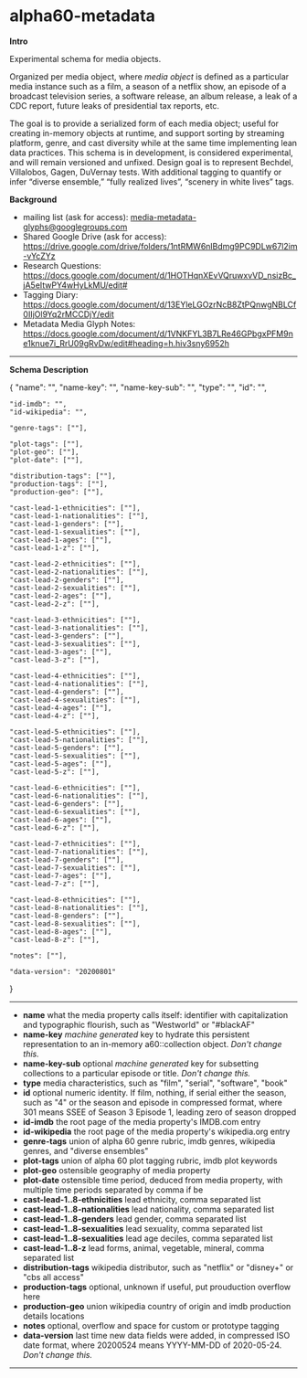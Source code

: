 # alpha60-metadata

__Intro__

Experimental schema for media objects. 

Organized per media object, where *media object* is defined as a particular media instance such as a film, a season of a netflix show, an episode of a broadcast television series, a software release, an album release, a leak of a CDC report, future leaks of presidential tax reports, etc.

The goal is to provide a serialized form of each media object; useful for creating in-memory objects at runtime, and support sorting by streaming platform, genre, and cast diversity while at the same time implementing lean data practices. This schema is in development, is considered experimental, and will remain versioned and unfixed. Design goal is to represent Bechdel, Villalobos, Gagen, DuVernay tests. With additional tagging to quantify or infer “diverse ensemble,”  “fully realized lives”, “scenery in white lives” tags.  


 __Background__

 * mailing list (ask for access): media-metadata-glyphs@googlegroups.com
 * Shared Google Drive (ask for access): https://drive.google.com/drive/folders/1ntRMW6nlBdmg9PC9DLw67l2im-vYcZYz
 * Research Questions: https://docs.google.com/document/d/1HOTHqnXEvVQruwxvVD_nsizBc_jA5eItwPY4wHyLkMU/edit#
 * Tagging Diary: https://docs.google.com/document/d/13EYleLGOzrNcB8ZtPQnwgNBLCf0IIjOl9Yq2rMCCDjY/edit
 * Metadata Media Glyph Notes: https://docs.google.com/document/d/1VNKFYL3B7LRe46GPbgxPFM9ne1knue7i_RrU09gRvDw/edit#heading=h.hiv3sny6952h
 
* * *

__Schema Description__

  {
    "name": "",
    "name-key": "",
    "name-key-sub": "",
    "type": "",
    "id": "",

    "id-imdb": "",
    "id-wikipedia": "",

    "genre-tags": [""],

    "plot-tags": [""],
    "plot-geo": [""],
    "plot-date": [""],

    "distribution-tags": [""],
    "production-tags": [""],
    "production-geo": [""],

    "cast-lead-1-ethnicities": [""],
    "cast-lead-1-nationalities": [""],
    "cast-lead-1-genders": [""],
    "cast-lead-1-sexualities": [""],
    "cast-lead-1-ages": [""],
    "cast-lead-1-z": [""],

    "cast-lead-2-ethnicities": [""],
    "cast-lead-2-nationalities": [""],
    "cast-lead-2-genders": [""],
    "cast-lead-2-sexualities": [""],
    "cast-lead-2-ages": [""],
    "cast-lead-2-z": [""],

    "cast-lead-3-ethnicities": [""],
    "cast-lead-3-nationalities": [""],
    "cast-lead-3-genders": [""],
    "cast-lead-3-sexualities": [""],
    "cast-lead-3-ages": [""],
    "cast-lead-3-z": [""],

    "cast-lead-4-ethnicities": [""],
    "cast-lead-4-nationalities": [""],
    "cast-lead-4-genders": [""],
    "cast-lead-4-sexualities": [""],
    "cast-lead-4-ages": [""],
    "cast-lead-4-z": [""],

    "cast-lead-5-ethnicities": [""],
    "cast-lead-5-nationalities": [""],
    "cast-lead-5-genders": [""],
    "cast-lead-5-sexualities": [""],
    "cast-lead-5-ages": [""],
    "cast-lead-5-z": [""],

    "cast-lead-6-ethnicities": [""],
    "cast-lead-6-nationalities": [""],
    "cast-lead-6-genders": [""],
    "cast-lead-6-sexualities": [""],
    "cast-lead-6-ages": [""],
    "cast-lead-6-z": [""],

    "cast-lead-7-ethnicities": [""],
    "cast-lead-7-nationalities": [""],
    "cast-lead-7-genders": [""],
    "cast-lead-7-sexualities": [""],
    "cast-lead-7-ages": [""],
    "cast-lead-7-z": [""],

    "cast-lead-8-ethnicities": [""],
    "cast-lead-8-nationalities": [""],
    "cast-lead-8-genders": [""],
    "cast-lead-8-sexualities": [""],
    "cast-lead-8-ages": [""],
    "cast-lead-8-z": [""],

    "notes": [""],

    "data-version": "20200801"
  }

    
* * *
 
* __name__ what the media property calls itself: identifier with capitalization and typographic flourish, such as "Westworld" or "#blackAF"
* __name-key__ *machine generated* key to hydrate this persistent representation to an in-memory a60::collection object. *Don't change this.*
* __name-key-sub__ optional *machine generated* key for subsetting collections to a particular episode or title. *Don't change this.*
* __type__ media characteristics, such as "film", "serial", "software", "book"
* __id__ optional numeric identity. If film, nothing, if serial either the season, such as "4" or the season and episode in compressed format, where 301 means SSEE of Season 3 Episode 1, leading zero of season dropped
* __id-imdb__ the root page of the media property's IMDB.com entry
* __id-wikipedia__ the root page of the media property's wikipedia.org entry
* __genre-tags__ union of alpha 60 genre rubric, imdb genres, wikipedia genres, and "diverse ensembles"
* __plot-tags__ union of alpha 60 plot tagging rubric, imdb plot keywords
* __plot-geo__ ostensible geography of media property
* __plot-date__ ostensible time period, deduced from media property, with multiple time periods separated by comma if be
* __cast-lead-1..8-ethnicities__ lead ethnicity, comma separated list
* __cast-lead-1..8-nationalities__ lead nationality, comma separated list
* __cast-lead-1..8-genders__ lead gender, comma separated list
* __cast-lead-1..8-sexualities__ lead sexuality, comma separated list
* __cast-lead-1..8-sexualities__ lead age deciles, comma separated list
* __cast-lead-1..8-z__ lead forms, animal, vegetable, mineral, comma separated list
* __distribution-tags__ wikipedia distributor, such as "netflix" or "disney+" or "cbs all access"
* __production-tags__ optional, unknown if useful, put prouduction overflow here
* __production-geo__ union wikipedia country of origin and imdb production details locations 
* __notes__ optional, overflow and space for custom or prototype tagging 
* __data-version__ last time new data fields were added, in compressed ISO date format, where 20200524 means YYYY-MM-DD of 2020-05-24. *Don't change this.*

* * *

